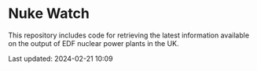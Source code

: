 # Nuke Watch

This repository includes code for retrieving the latest information available on the output of EDF nuclear power plants in the UK.

Last updated: 2024-02-21 10:09